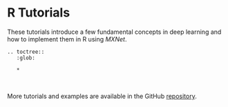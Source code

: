 # R Tutorials

These tutorials introduce a few fundamental concepts in deep learning and how to implement them in R using _MXNet_.

```eval_rst
.. toctree::
   :glob:

   *
```

<br>

More tutorials and examples are available in the GitHub [repository](https://github.com/apache/incubator-mxnet/tree/master/example).
